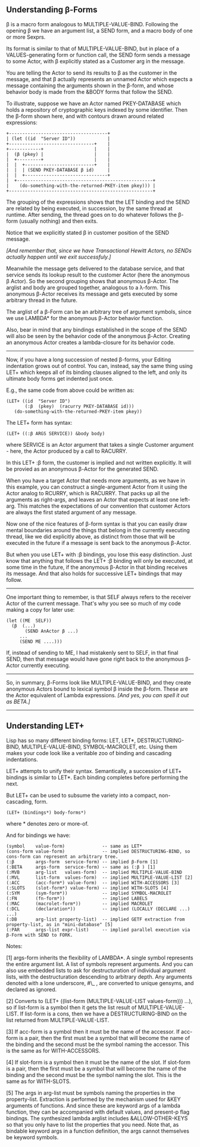 Understanding β-Forms
---
β is a macro form analogous to MULTIPLE-VALUE-BIND. Following the opening β we have an argument list, a SEND form, and a macro body of one or more Sexprs. 

Its format is similar to that of MULTIPLE-VALUE-BIND, but in place of a VALUES-generating form or function call, the SEND form sends a message to some Actor, with β explicitly stated as a Customer arg in the message. 

You are telling the Actor to send its results to β as the customer in the message, and that β actually represents an unnamed Actor which expects a message containing the arguments shown in the β-form, and whose behavior body is made from the &BODY forms that follow the SEND.

To illustrate, suppose we have an Actor named PKEY-DATABASE which holds a repository of cryptographic keys indexed by some identifier. Then the β-form shown here, and with contours drawn around related expressions:

```
+-------------------------------------+
| (let ((id  "Server ID"))            |
+--------------------------------+    |
+------------+                   |    |
|  (β (pkey) |                   |    |
|  +---------+                   |    |
|  |  +--------------------------+    |
|  |  | (SEND PKEY-DATABASE β id)     |
|  |  +-------------------------------+
|  +---------------------------------------------------+
|    (do-something-with-the-returned-PKEY-item pkey))) |
+------------------------------------------------------+
```

The grouping of the expressions shows that the LET binding and the SEND are related by being executed, in succession, by the same thread at runtime. After sending, the thread goes on to do whatever follows the β-form (usually nothing) and then exits. 

Notice that we explicitly stated β in customer position of the SEND message. 

_[And remember that, since we have Transactional Hewitt Actors, no SENDs actually happen until we exit successfuly.]_

Meanwhile the message gets delivered to the database service, and that service sends its lookup result to the customer Actor (here the anonymous β Actor). So the second grouping shows that anonymous β-Actor. The arglist and body are grouped together, analogous to a λ-form. This anonymous β-Actor receives its message and gets executed by some arbitrary thread in the future.

The arglist of a β-Form can be an arbitrary tree of argument symbols, since we use LAMBDA* for the anonymous β-Actor behavior function.

Also, bear in mind that any bindings established in the scope of the SEND will also be seen by the behavior code of the anonymous β-Actor. Creating an anonymous Actor creates a lambda-closure for its behavior code.

---

Now, if you have a long succession of nested β-forms, your Editing indentation grows out of control. You can, instead, say the same thing using LET+ which keeps all of its binding clauses aligned to the left, and only its ultimate body forms get indented just once. 

E.g., the same code from above could be written as:
```
(LET+ ((id  "Server ID")
       (:β  (pkey)  (racurry PKEY-DATABASE id)))
   (do-something-with-the-returned-PKEY-item pkey))
```
The LET+ form has syntax:
```
(LET+ ((:β ARGS SERVICE)) &body body)
```
where SERVICE is an Actor argument that takes a single Customer argument - here, the Actor produced by a call to RACURRY. 

In this LET+ :β form, the customer is implied and not written explicitly. It will be provied as an anonymous β-Actor for the generated SEND.

When you have a target Actor that needs more arguments, as we have in this example, you can construct a single-argument Actor from it using the Actor analog to RCURRY, which is RACURRY. That packs up all the arguments as right-args, and leaves an Actor that expects at least one left-arg. This matches the expectations of our convention that customer Actors are always the first stated argument of any message.

Now one of the nice features of β-form syntax is that you can easily draw mental boundaries around the things that belong in the currently executing thread, like we did explicitly above, as distinct from those that will be executed in the future if a message is sent back to the anonymous β-Actor. 

But when you use LET+ with :β bindings, you lose this easy distinction. Just know that anything that follows the LET+ :β binding will only be executed, at some time in the future, if the anonymous β-Actor in that binding receives its message. And that also holds for successive LET+ bindings that may follow.

---

One important thing to remember, is that SELF always refers to the receiver Actor of the current message. That's why you see so much of my code making a copy for later use:
```
(let ((ME  SELF))
  (β  (...)
       (SEND AnActor β ...)
     ...
     (SEND ME ....)))
```

If, instead of sending to ME, I had mistakenly sent to SELF, in that final SEND, then that message would have gone right back to the anonymous β-Actor currently executing.

--- 

So, in summary, β-Forms look like MULTIPLE-VALUE-BIND, and they create anonymous Actors bound to lexical symbol β inside the β-form. These are the Actor equivalent of Lambda expressions. _[And yes, you can spell it out as BETA.]_

---


Understanding LET+
---

Lisp has so many different binding forms: LET, LET*, DESTRUCTURING-BIND, MULTIPLE-VALUE-BIND, SYMBOL-MACROLET, etc. Using them makes your code look like a veritable zoo of binding and cascading indentations. 

LET+ attempts to unify their syntax. Semantically, a succession of LET+ bindings is similar to LET*. Each binding completes before performing the next.

But LET+ can be used to subsume the variety into a compact, non-cascading, form.

```
(LET+ (bindings*) body-forms*)
```
where * denotes zero or more-of.

And for bindings we have:
```
(symbol    value-form)              -- same as LET*
(cons-form value-form)              -- implied DESTRUCTURING-BIND, so cons-form can represent an arbitrary tree.
(:β        args-form  service-form) -- implied β-Form [1]
(:BETA     args-form  service-form) -- same as (:β ) [1]
(:MVB      arg-list   values-form)  -- implied MULTIPLE-VALUE-BIND
(:MVL      list-form  values-form)  -- implied MULTIPLE-VALUE-LIST [2]
(:ACC      (acc-form*) value-form)  -- implied WITH-ACCESSORS [3]
(:SLOTS    (slot-form*) value-form) -- implied WITH-SLOTS [4]
(:SYM      (sym-form*))             -- implied SYMBOL-MACROLET
(:FN       (fn-form*))              -- implied LABELS
(:MAC      (macrolet-form*))        -- implied MACROLET
(:DCL      (declaration*))          -- implied (LOCALLY (DECLARE ...) ...)
(:DB       arg-list property-list)  -- implied GETF extraction from property-list, as in "mini-database" [5]
(:PAR      args-list expr-list)     -- implied parallel execution via β-Form with SEND to FORK.
```
Notes:

[1] args-form inherits the flexibility of LAMBDA*. A single symbol represents the entire argument list. A list of symbols represent arguments. And you can also use embedded lists to ask for destructuration of individual argument lists, with the destructuration descending to arbitrary depth. Any arguments denoted with a lone underscore, #\\_ , are converted to unique gensyms, and declared as ignored.

[2] Converts to (LET+ ((list-form (MULTIPLE-VALUE-LIST values-form))) ...), so if list-form is a symbol then it gets the list result of MULTIPLE-VALUE-LIST. If list-form is a cons, then we have a DESTRUCTURING-BIND on the list returned from MULTIPLE-VALUE-LIST.

[3] If acc-form is a symbol then it must be the name of the accessor. If acc-form is a pair, then the first must be a symbol that will become the name of the binding and the second must be the symbol naming the accessor. This is the same as for WITH-ACCESSORS.

[4] If slot-form is a symbol then it must be the name of the slot. If slot-form is a pair, then the first must be a symbol that will become the name of the binding and the second must be the symbol naming the slot. This is the same as for WITH-SLOTS.

[5] The args in arg-list must be symbols naming the properties in the property-list. Extraction is performed by the mechanism used for &KEY arguments of functions. And since these are keyword args of a lambda function, they can be accompanied with default values, and present-p flag bindings. The synthesized lambda arglist includes &ALLOW-OTHER-KEYS so that you only have to list the properties that you need. Note that, as bindable keyword args in a function definition, the args cannot themselves be keyword symbols.
